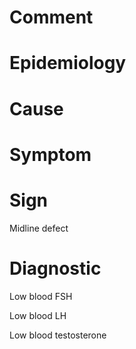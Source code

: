 # Comment

# Epidemiology

# Cause

# Symptom

# Sign

Midline defect

# Diagnostic

Low blood FSH

Low blood LH

Low blood testosterone
